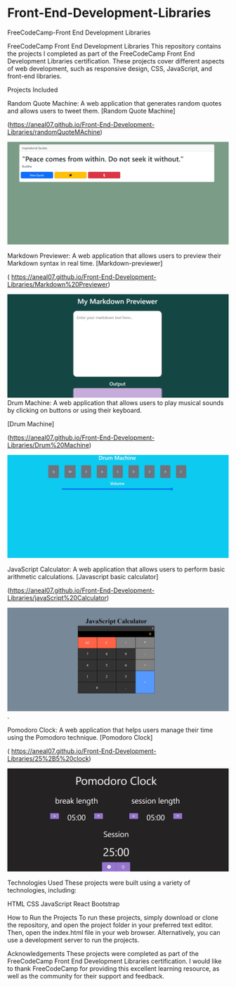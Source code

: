 # Front-End-Development-Libraries
 FreeCodeCamp-Front End Development Libraries

 FreeCodeCamp Front End Development Libraries
This repository contains the projects I completed as part of the FreeCodeCamp Front End Development Libraries certification.
These projects cover different aspects of web development, such as responsive design, CSS, JavaScript, and front-end libraries.

Projects Included

Random Quote Machine: A web application that generates random quotes and allows users to tweet them.
[Random Quote Machine] 

(https://aneal07.github.io/Front-End-Development-Libraries/randomQuoteMAchine)

![Screenshot](./quote.jpg)

Markdown Previewer: A web application that allows users to preview their Markdown syntax in real time.
[Markdown-previewer] 

(  https://aneal07.github.io/Front-End-Development-Libraries/Markdown%20Previewer)

![Screenshot](./markdown.jpg)
Drum Machine: A web application that allows users to play musical sounds by clicking on buttons or using their keyboard.

[Drum Machine]

(https://aneal07.github.io/Front-End-Development-Libraries/Drum%20Machine)

![Screenshot](./Drummachine.jpg)

JavaScript Calculator: A web application that allows users to perform basic arithmetic calculations.
[Javascript basic calculator] 

(https://aneal07.github.io/Front-End-Development-Libraries/javaScript%20Calculator)

![Screenshot](./calculator.jpg).

Pomodoro Clock: A web application that helps users manage their time using the Pomodoro technique.
[Pomodoro Clock] 

( https://aneal07.github.io/Front-End-Development-Libraries/25%2B5%20clock)

![Screenshot](./pomdoro.jpg)

Technologies Used
These projects were built using a variety of technologies, including:

HTML
CSS
JavaScript
React
Bootstrap

How to Run the Projects
To run these projects, simply download or clone the repository, 
and open the project folder in your preferred text editor. Then, 
open the index.html file in your web browser. Alternatively, 
you can use a development server to run the projects.

Acknowledgements
These projects were completed as part of the FreeCodeCamp Front End Development Libraries certification.
I would like to thank FreeCodeCamp for providing this excellent learning resource, 
as well as the community for their support and feedback.





